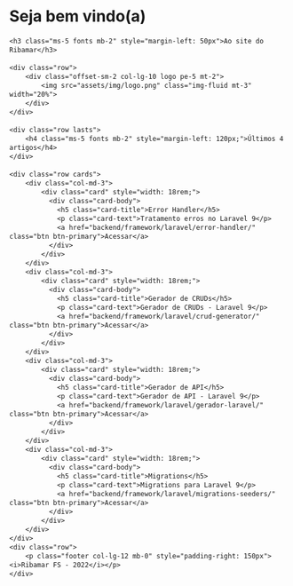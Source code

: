<div class="container">
    <h1 class="display-6 fonts mb-2"> Seja bem vindo(a)</h1>

    <h3 class="ms-5 fonts mb-2" style="margin-left: 50px">Ao site do Ribamar</h3>

    <div class="row">
        <div class="offset-sm-2 col-lg-10 logo pe-5 mt-2">
            <img src="assets/img/logo.png" class="img-fluid mt-3" width="20%">
        </div>
    </div>

    <div class="row lasts">
        <h4 class="ms-5 fonts mb-2" style="margin-left: 120px;">Últimos 4 artigos</h4>
    </div>

    <div class="row cards">
        <div class="col-md-3">
            <div class="card" style="width: 18rem;">
              <div class="card-body">
                <h5 class="card-title">Error Handler</h5>
                <p class="card-text">Tratamento erros no Laravel 9</p>
                <a href="backend/framework/laravel/error-handler/" class="btn btn-primary">Acessar</a>
              </div>
            </div>
        </div>
        <div class="col-md-3">
            <div class="card" style="width: 18rem;">
              <div class="card-body">
                <h5 class="card-title">Gerador de CRUDs</h5>
                <p class="card-text">Gerador de CRUDs - Laravel 9</p>
                <a href="backend/framework/laravel/crud-generator/" class="btn btn-primary">Acessar</a>
              </div>
            </div>
        </div>
        <div class="col-md-3">
            <div class="card" style="width: 18rem;">
              <div class="card-body">
                <h5 class="card-title">Gerador de API</h5>
                <p class="card-text">Gerador de API - Laravel 9</p>
                <a href="backend/framework/laravel/gerador-laravel/" class="btn btn-primary">Acessar</a>
              </div>
            </div>
        </div>
        <div class="col-md-3">
            <div class="card" style="width: 18rem;">
              <div class="card-body">
                <h5 class="card-title">Migrations</h5>
                <p class="card-text">Migrations para Laravel 9</p>
                <a href="backend/framework/laravel/migrations-seeders/" class="btn btn-primary">Acessar</a>
              </div>
            </div>
        </div>
    </div> 
    <div class="row">
        <p class="footer col-lg-12 mb-0" style="padding-right: 150px"><i>Ribamar FS - 2022</i></p>
    </div>
</div>


